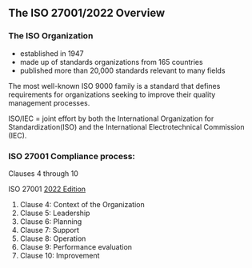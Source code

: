 <summary><h2> The ISO 27001/2022 Overview </h2></summary>


### The ISO Organization 
- established in 1947
- made up of standards organizations from 165 countries 
- published more than 20,000 standards relevant to many fields


The most well-known ISO 9000 family is a standard that defines requirements for organizations seeking to improve their quality management processes.

ISO/IEC = joint effort by both the International Organization for Standardization(ISO) and the International Electrotechnical Commission (IEC).

### ISO 27001 Compliance process:
Clauses 4 through 10

ISO 27001 [2022 Edition](https://www.iso.org/obp/ui/#iso:std:iso-iec:27001:ed-3:v1:en)

1. Clause 4: Context of the Organization
2. Clause 5: Leadership 
3. Clause 6: Planning 
4. Clause 7: Support 
5. Clause 8: Operation 
6. Clause 9: Performance evaluation 
7. Clause 10: Improvement


